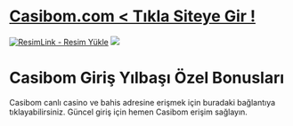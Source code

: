 #  <a href="https://casíbom735.com/">Casibom.com < Tıkla Siteye Gir !</a>

<meta charset="UTF-8">
    <meta name="viewport" content="width=device-width, initial-scale=1.0">
</head>
<body>

<a href="https://casíbom735.com/" title="ResimLink - Resim Yükle"><img src="https://r.resimlink.com/QgoSPH.jpg" title="ResimLink - Resim Yükle" alt="ResimLink - Resim Yükle"></a>
<a href="https://casíbom735.com/">
    <img src="https://r.resimlink.com/QgoSPH.jpg" />
</a>
</a>

# Casibom Giriş Yılbaşı Özel Bonusları

 Casibom canlı casino ve bahis adresine erişmek için buradaki bağlantıya tıklayabilirsiniz. Güncel giriş için hemen Casibom erişim sağlayın.
